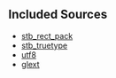 

## Included Sources
* [stb_rect_pack](https://github.com/nothings/stb/blob/master/stb_rect_pack.h)
* [stb_truetype](https://github.com/nothings/stb/blob/master/stb_truetype.h)
* [utf8](https://github.com/sheredom/utf8.h/blob/master/utf8.h)
* [glext](https://www.khronos.org/registry/OpenGL/api/GL/glext.h)
